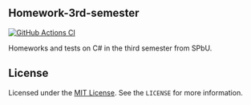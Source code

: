 ## Homework-3rd-semester
[![GitHub Actions CI](https://github.com/bulat-tsydendorzhiev/Homework-3rd-semester/actions/workflows/ci.yml/badge.svg)](https://github.com/bulat-tsydendorzhiev/Homework-3rd-semester/actions/workflows/ci.yml)

Homeworks and tests on C# in the third semester from SPbU.

## License
Licensed under the [MIT License](https://opensource.org/licenses/MIT). See the `LICENSE` for more information.